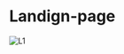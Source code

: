 # Landign-page
![L1](https://github.com/subhashkumar-1234/Landing-page/assets/129883154/baed6e1e-2d90-41b4-a730-d8db2a9fb984)
